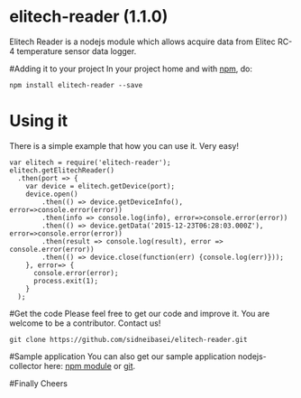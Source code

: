 # elitech-reader (1.1.0)
Elitech Reader is a nodejs module which allows acquire data from Elitec RC-4 temperature sensor data logger.

#Adding it to your project
In your project home and with [npm](https://npmjs.org), do:

```
npm install elitech-reader --save
```

# Using it
There is a simple example that how you can use it. Very easy!

```
var elitech = require('elitech-reader');
elitech.getElitechReader()
  .then(port => {
    var device = elitech.getDevice(port);
    device.open()
        .then(() => device.getDeviceInfo(), error=>console.error(error))
        .then(info => console.log(info), error=>console.error(error))
        .then(() => device.getData('2015-12-23T06:28:03.000Z'), error=>console.error(error))
        .then(result => console.log(result), error => console.error(error))
        .then(() => device.close(function(err) {console.log(err)}));
    }, error=> {
      console.error(error);
      process.exit(1);
    }
  );

```

#Get the code
Please feel free to get our code and improve it. You are welcome to be a contributor. Contact us!
```
git clone https://github.com/sidneibasei/elitech-reader.git
```

#Sample application
You can also get our sample application nodejs-collector here: [npm module](https://www.npmjs.com/package/nodejs-collector) or [git](https://github.com/john-orr/collector).

#Finally
Cheers
